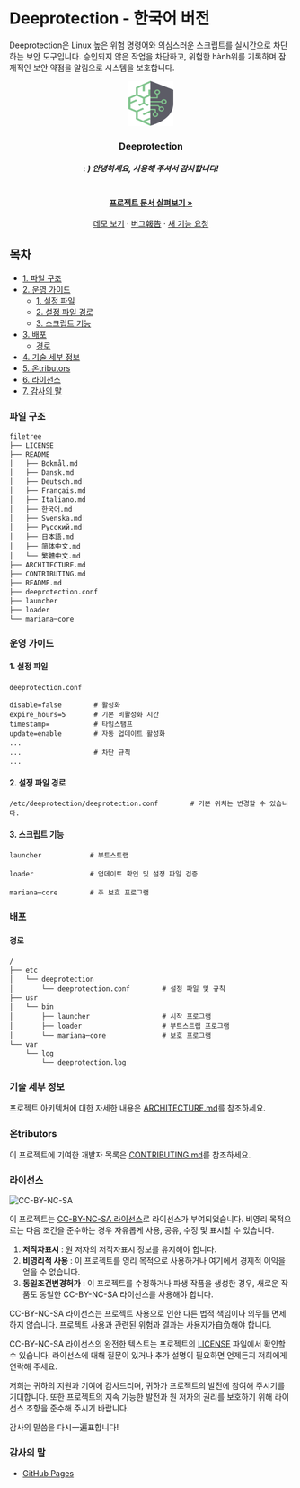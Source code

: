 # Deeprotection - 한국어 버전

Deeprotection은 Linux 높은 위험 명령어와 의심스러운 스크립트를 실시간으로 차단하는 보안 도구입니다. 승인되지 않은 작업을 차단하고, 위험한 hành위를 기록하며 잠재적인 보안 약점을 알림으로 시스템을 보호합니다.

<p align="center">
  <a href="https://github.com/Geekstrange/Deeprotection">
    <img src="images/logo.svg" alt="Logo" width="80" height="80">
  </a>
  <h3 align="center">Deeprotection</h3>
  <h5 align="center">: ) 안녕하세요, 사용해 주셔서 감사합니다!</h5>
  <p align="center">
    <br />
    <a href="https://github.com/Geekstrange/Deeprotection"><strong>프로젝트 문서 살펴보기 »</strong></a>
    <br />
    <br />
    <a href="https://github.com/Geekstrange/Deeprotection">데모 보기</a>
    ·
    <a href="https://github.com/Geekstrange/Deeprotection/issues">버그報告</a>
    ·
    <a href="https://github.com/Geekstrange/Deeprotection/issues">새 기능 요청</a>
  </p>

## 목차

- [1\. 파일 구조](#파일-구조)
- [2\. 운영 가이드](#운영-가이드)
  - [1\. 설정 파일](#1-설정-파일)
  - [2\. 설정 파일 경로](#2-설정-파일-경로)
  - [3\. 스크립트 기능](#3-스크립트-기능)
- [3\. 배포](#배포)
  - [경로](#경로)
- [4\. 기술 세부 정보](#기술-세부-정보)
- [5\. 온tributors](#온tributors)
- [6\. 라이선스](#라이선스)
- [7\. 감사의 말](#감사의-말)

### 파일 구조
```
filetree 
├── LICENSE
├── README
│   ├── Bokmål.md
│   ├── Dansk.md
│   ├── Deutsch.md
│   ├── Français.md
│   ├── Italiano.md
│   ├── 한국어.md
│   ├── Svenska.md
│   ├── Русский.md
│   ├── 日本語.md
│   ├── 简体中文.md
│   └── 繁體中文.md
├── ARCHITECTURE.md
├── CONTRIBUTING.md
├── README.md
├── deeprotection.conf
├── launcher
├── loader
└── mariana─core
```

### 운영 가이드

#### 1\. 설정 파일

`deeprotection.conf`

```
disable=false        # 활성화
expire_hours=5       # 기본 비활성화 시간
timestamp=           # 타임스탬프
update=enable        # 자동 업데이트 활성화
...
...                  # 차단 규칙
...
```

#### 2\. 설정 파일 경로

```
/etc/deeprotection/deeprotection.conf        # 기본 위치는 변경할 수 있습니다.
```

#### 3\. 스크립트 기능

```
launcher            # 부트스트랩

loader              # 업데이트 확인 및 설정 파일 검증

mariana─core        # 주 보호 프로그램
```

### 배포

#### 경로

```
/
├── etc
│   └── deeprotection
│       └── deeprotection.conf        # 설정 파일 및 규칙
├── usr
│   └── bin 
│       ├── launcher                  # 시작 프로그램
│       ├── loader                    # 부트스트랩 프로그램
│       └── mariana─core              # 보호 프로그램
└── var
    └── log
        └── deeprotection.log
```

### 기술 세부 정보

프로젝트 아키텍처에 대한 자세한 내용은 [ARCHITECTURE.md](https://github.com/Geekstrange/Deeprotection/ARCHITECTURE.md)를 참조하세요.

### 온tributors

이 프로젝트에 기여한 개발자 목록은 [CONTRIBUTING.md](https://github.com/Geekstrange/Deeprotection/CONTRIBUTING.md)를 참조하세요.

### 라이선스

![CC-BY-NC-SA](https://mirrors.creativecommons.org/presskit/buttons/88x31/svg/by-nc-sa.svg)

이 프로젝트는 [CC-BY-NC-SA 라이선스](https://creativecommons.org/licenses/by-nc-sa/4.0/)로 라이선스가 부여되었습니다. 비영리 목적으로는 다음 조건을 준수하는 경우 자유롭게 사용, 공유, 수정 및 표시할 수 있습니다.

1. **저작자표시** : 원 저자의 저작자표시 정보를 유지해야 합니다.
2. **비영리적 사용** : 이 프로젝트를 영리 목적으로 사용하거나 여기에서 경제적 이익을 얻을 수 없습니다.
3. **동일조건변경허가** : 이 프로젝트를 수정하거나 파생 작품을 생성한 경우, 새로운 작품도 동일한 CC-BY-NC-SA 라이선스를 사용해야 합니다.

CC-BY-NC-SA 라이선스는 프로젝트 사용으로 인한 다른 법적 책임이나 의무를 면제하지 않습니다. 프로젝트 사용과 관련된 위험과 결과는 사용자가自负해야 합니다.

CC-BY-NC-SA 라이선스의 완전한 텍스트는 프로젝트의 [LICENSE](https://github.com/Geekstrange/Deeprotection/LICENSE) 파일에서 확인할 수 있습니다. 라이선스에 대해 질문이 있거나 추가 설명이 필요하면 언제든지 저희에게 연락해 주세요.

저희는 귀하의 지원과 기여에 감사드리며, 귀하가 프로젝트의 발전에 참여해 주시기를 기대합니다. 또한 프로젝트의 지속 가능한 발전과 원 저자의 권리를 보호하기 위해 라이선스 조항을 준수해 주시기 바랍니다.

감사의 말씀을 다시一遍표합니다!

### 감사의 말

- [GitHub Pages](https://pages.github.com)
